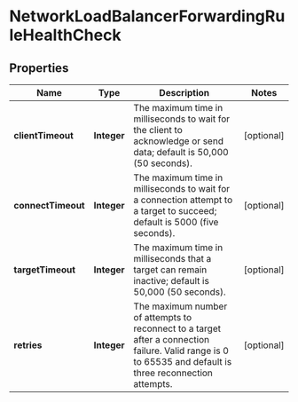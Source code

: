 

# NetworkLoadBalancerForwardingRuleHealthCheck

## Properties

| Name | Type | Description | Notes |
| ------------ | ------------- | ------------- | ------------- |
| **clientTimeout** | **Integer** | The maximum time in milliseconds to wait for the client to acknowledge or send data; default is 50,000 (50 seconds). |  [optional] |
| **connectTimeout** | **Integer** | The maximum time in milliseconds to wait for a connection attempt to a target to succeed; default is 5000 (five seconds). |  [optional] |
| **targetTimeout** | **Integer** | The maximum time in milliseconds that a target can remain inactive; default is 50,000 (50 seconds). |  [optional] |
| **retries** | **Integer** | The maximum number of attempts to reconnect to a target after a connection failure. Valid range is 0 to 65535 and default is three reconnection attempts. |  [optional] |


